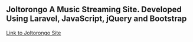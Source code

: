 
## Joltorongo A Music Streaming Site. Developed Using Laravel, JavaScript, jQuery and Bootstrap


<a href="http://joltorongo.ttazs.com">Link to Joltorongo Site</a>
